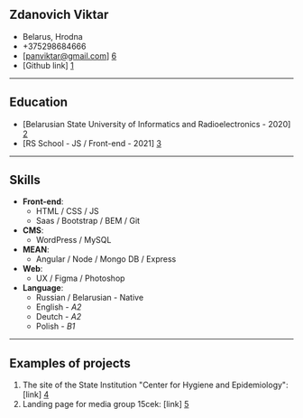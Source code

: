 Zdanovich Viktar
-------------

- Belarus, Hrodna 
- +375298684666
- [panviktar@gmail.com] [6] 
- [Github link] [1]

-----
Education
-------------
- [Belarusian State University of Informatics and Radioelectronics - 2020] [2]
- [RS School - JS / Front-end - 2021] [3]

----

Skills
----
- __Front-end__: 
  - HTML / CSS / JS 
  - Saas / Bootstrap / BEM / Git
- __CMS__: 
  - WordPress / MySQL 
- __MEAN__:
  - Angular / Node / Mongo DB / Express 
- __Web__:
  - UX / Figma / Photoshop
- __Language__:
  - Russian / Belarusian - Native
  - English - _A2_
  - Deutch - _A2_
  - Polish - _B1_
---

Examples of projects
---
 1. The site of the State Institution "Center for Hygiene and Epidemiology": [link] [4]
 2. Landing page for media group 15cek: [link] [5]
 
 [1]:https://github.com/panviktar
 [2]:https://www.bsuir.by
 [3]:https://rs.school/
 [4]:http://ocge-grodno.by/
 [5]:http://15cek.com/
 [6]:mailto:panviktar@gmail.com